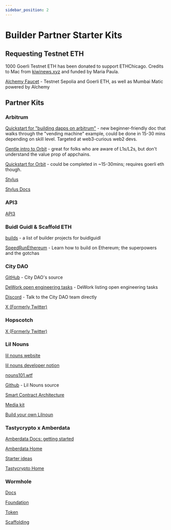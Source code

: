 ```yaml
---
sidebar_position: 2
---
```


# Builder Partner Starter Kits

## Requesting Testnet ETH

1000 Goerli Testnet ETH has been donated to support ETHChicago. Credits to Mac from [kiwinews.xyz](https://www.kiwinews.xyz/) and funded by Maria Paula.


[Alchemy Faucet](https://sepoliafaucet.com/)​ - Testnet Sepolia and Goerli ETH, as well as Mumbai Matic powered by Alchemy

## Partner Kits

### Arbitrum

[Quickstart for "building dapps on arbitrum"](https://developer.arbitrum.io/for-devs/quickstart-solidity-hardhat) - new beginner-friendly doc that walks through the "vending machine" example, could be done in 15-30 mins depending on skill level. Targeted at web3-curious web2 devs. 

[Gentle intro to Orbit](https://developer.arbitrum.io/launch-orbit-chain/orbit-gentle-introduction) - great for folks who are aware of L1s/L2s, but don't understand the value prop of appchains.

[Quickstart for Orbit](https://developer.arbitrum.io/launch-orbit-chain/orbit-quickstart) - could be completed in ~15-30mins; requires goerli eth though.


[Stylus](https://arbitrum.io/stylus)

[Stylus Docs](https://docs.arbitrum.io/stylus/stylus-gentle-introduction)

### API3

[API3](https://api3.org/)


### Buidl Guidl & Scaffold ETH

[builds](https://app.buidlguidl.com/builds) - a list of builder projects for buidlguidl

[SpeedRunEthereum](https://speedrunethereum.com/)​ - Learn how to build on Ethereum; the superpowers and the gotchas


### City DAO

[GitHub](https://github.com/citydaoproject) - City DAO's source

[DeWork open engineering tasks](https://app.dework.xyz/citydao/engineering-2/community) - DeWork listing open engineering tasks

[Discord](https://discord.gg/B9YbPNwcD3) - Talk to the City DAO team directly

[X (Formerly Twitter)](https://www.citydao.io/#)


### Hopscotch

[X (Formerly Twitter)](https://twitter.com/HopscotchTeam)


### Lil Nouns

[lil nouns website](https://lilnouns.wtf/)

[lil nouns developer notion](https://lilnouns.notion.site/Build-on-Lil-Nouns-898f4dca1db64e20b1d4d66432bbe7d9)

[nouns101.wtf](https://www.nouns101.wtf/)

[Github](https://github.com/lilnounsDAO/) - Lil Nouns source

[Smart Contract Architecture](https://lilnouns.notion.site/Lil-Nouns-Smart-contract-architecture-a4cadc430d97409e99d17ce09720e4d0)

[Media kit](https://www.onboarding.wtf/liln.html)

[Build your own Lilnoun](https://byn.wtf)


### Tastycrypto x Amberdata

[Amberdata Docs: getting started](https://docs.amberdata.io/reference/reference-getting-started#reference-getting-started)

[Amberdata Home](https://www.amberdata.io/)

[Starter ideas](https://github.com/amberdata/jupyter-notebook)

[Tastycrypto Home](https://www.tastycrypto.com/)

### Wormhole

[Docs](https://docs.wormhole.com/wormhole/)

[Foundation](https://github.com/wormhole-foundation/hello-wormhole)

[Token](https://github.com/wormhole-foundation/hello-token)

[Scaffolding](https://github.com/wormhole-foundation/wormhole-scaffolding)
